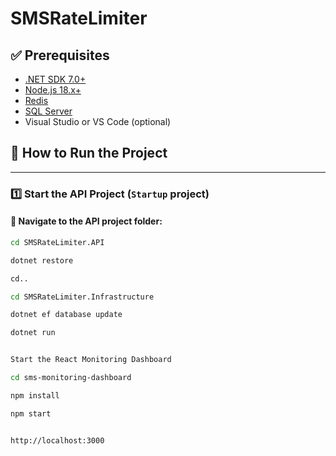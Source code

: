 # SMSRateLimiter

## ✅ Prerequisites

- [.NET SDK 7.0+](https://dotnet.microsoft.com/en-us/download)
- [Node.js 18.x+](https://nodejs.org/)
- [Redis](https://redis.io/)
- [SQL Server](https://www.microsoft.com/en-us/sql-server/)
- Visual Studio or VS Code (optional)

## 🚀 How to Run the Project

---

### 1️⃣ Start the API Project (`Startup` project)

#### 📂 Navigate to the API project folder:
```bash
cd SMSRateLimiter.API

dotnet restore

cd..

cd SMSRateLimiter.Infrastructure

dotnet ef database update

dotnet run


Start the React Monitoring Dashboard

cd sms-monitoring-dashboard

npm install

npm start


http://localhost:3000
